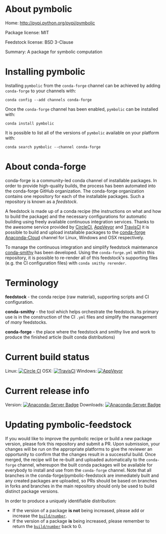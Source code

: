 About pymbolic
==============

Home: http://pypi.python.org/pypi/pymbolic

Package license: MIT

Feedstock license: BSD 3-Clause

Summary: A package for symbolic computation



Installing pymbolic
===================

Installing `pymbolic` from the `conda-forge` channel can be achieved by adding `conda-forge` to your channels with:

```
conda config --add channels conda-forge
```

Once the `conda-forge` channel has been enabled, `pymbolic` can be installed with:

```
conda install pymbolic
```

It is possible to list all of the versions of `pymbolic` available on your platform with:

```
conda search pymbolic --channel conda-forge
```



About conda-forge
=================

conda-forge is a community-led conda channel of installable packages.
In order to provide high-quality builds, the process has been automated into the
conda-forge GitHub organization. The conda-forge organization contains one repository
for each of the installable packages. Such a repository is known as a *feedstock*.

A feedstock is made up of a conda recipe (the instructions on what and how to build
the package) and the necessary configurations for automatic building using freely
available continuous integration services. Thanks to the awesome service provided by
[CircleCI](https://circleci.com/), [AppVeyor](http://www.appveyor.com/)
and [TravisCI](https://travis-ci.org/) it is possible to build and upload installable
packages to the [conda-forge](https://anaconda.org/conda-forge)
[Anaconda-Cloud](http://docs.anaconda.org/) channel for Linux, Windows and OSX respectively.

To manage the continuous integration and simplify feedstock maintenance
[conda-smithy](http://github.com/conda-forge/conda-smithy) has been developed.
Using the ``conda-forge.yml`` within this repository, it is possible to re-render all of
this feedstock's supporting files (e.g. the CI configuration files) with ``conda smithy rerender``.


Terminology
===========

**feedstock** - the conda recipe (raw material), supporting scripts and CI configuration.

**conda-smithy** - the tool which helps orchestrate the feedstock.
                   Its primary use is in the construction of the CI ``.yml`` files
                   and simplify the management of *many* feedstocks.

**conda-forge** - the place where the feedstock and smithy live and work to
                  produce the finished article (built conda distributions)

Current build status
====================

Linux: [![Circle CI](https://circleci.com/gh/conda-forge/pymbolic-feedstock.svg?style=shield)](https://circleci.com/gh/conda-forge/pymbolic-feedstock)
OSX: [![TravisCI](https://travis-ci.org/conda-forge/pymbolic-feedstock.svg?branch=master)](https://travis-ci.org/conda-forge/pymbolic-feedstock)
Windows: [![AppVeyor](https://ci.appveyor.com/api/projects/status/github/conda-forge/pymbolic-feedstock?svg=True)](https://ci.appveyor.com/project/conda-forge/pymbolic-feedstock/branch/master)

Current release info
====================
Version: [![Anaconda-Server Badge](https://anaconda.org/conda-forge/pymbolic/badges/version.svg)](https://anaconda.org/conda-forge/pymbolic)
Downloads: [![Anaconda-Server Badge](https://anaconda.org/conda-forge/pymbolic/badges/downloads.svg)](https://anaconda.org/conda-forge/pymbolic)


Updating pymbolic-feedstock
===========================

If you would like to improve the pymbolic recipe or build a new
package version, please fork this repository and submit a PR. Upon submission,
your changes will be run on the appropriate platforms to give the reviewer an
opportunity to confirm that the changes result in a successful build. Once
merged, the recipe will be re-built and uploaded automatically to the
`conda-forge` channel, whereupon the built conda packages will be available for
everybody to install and use from the `conda-forge` channel.
Note that all branches in the conda-forge/pymbolic-feedstock are
immediately built and any created packages are uploaded, so PRs should be based
on branches in forks and branches in the main repository should only be used to
build distinct package versions.

In order to produce a uniquely identifiable distribution:
 * If the version of a package **is not** being increased, please add or increase
   the [``build/number``](http://conda.pydata.org/docs/building/meta-yaml.html#build-number-and-string).
 * If the version of a package **is** being increased, please remember to return
   the [``build/number``](http://conda.pydata.org/docs/building/meta-yaml.html#build-number-and-string)
   back to 0.
